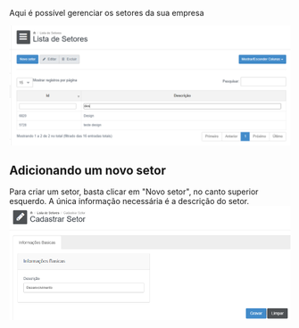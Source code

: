 Aqui é possível gerenciar os setores da sua empresa

![](/assets/Pasted_image_20250518113238.png)

## Adicionando um novo setor
Para criar um setor, basta clicar em "Novo setor", no canto superior esquerdo. A única informação necessária é a descrição do setor.
![](/assets/Pasted_image_20250518113430.png)